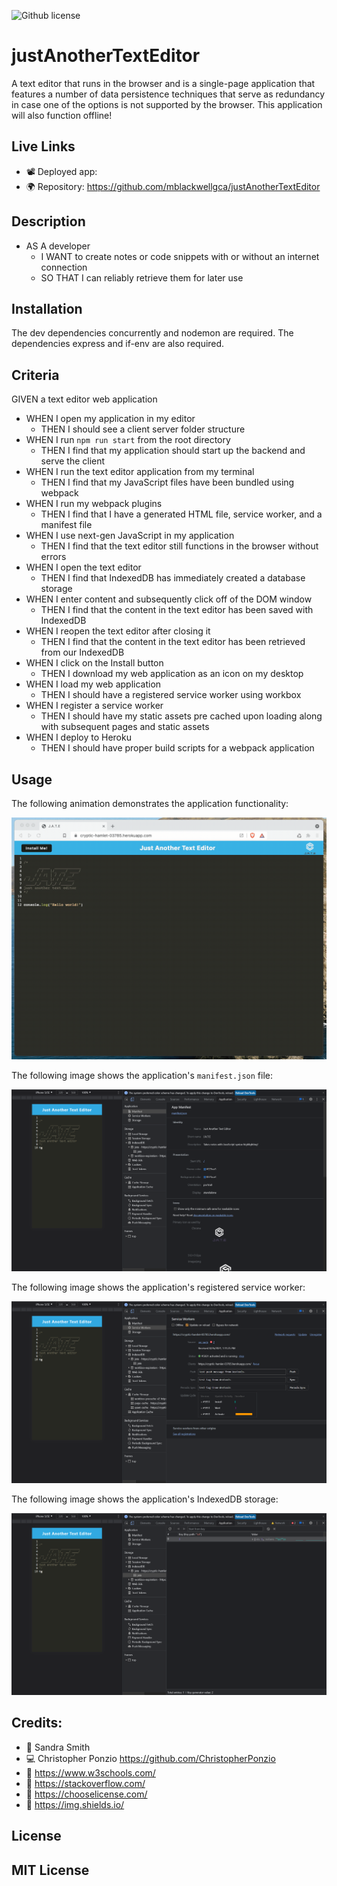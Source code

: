 ![Github license](https://img.shields.io/badge/license-MIT-blueviolet.svg)

# justAnotherTextEditor

A text editor that runs in the browser and is a single-page application that features a number of data persistence techniques that serve as redundancy in case one of the options is not supported by the browser. This application will also function offline!

## Live Links

- 📽️ Deployed app:
- 🌍 Repository: https://github.com/mblackwellgca/justAnotherTextEditor

## Description

- AS A developer
  - I WANT to create notes or code snippets with or without an internet connection
  - SO THAT I can reliably retrieve them for later use

## Installation

The dev dependencies concurrently and nodemon are required. The dependencies express and if-env are also required.

## Criteria

GIVEN a text editor web application
* WHEN I open my application in my editor
    * THEN I should see a client server folder structure
* WHEN I run `npm run start` from the root directory
    * THEN I find that my application should start up the backend and serve the client
* WHEN I run the text editor application from my terminal
    * THEN I find that my JavaScript files have been bundled using webpack
* WHEN I run my webpack plugins
    * THEN I find that I have a generated HTML file, service worker, and a manifest file
* WHEN I use next-gen JavaScript in my application
    * THEN I find that the text editor still functions in the browser without errors
* WHEN I open the text editor
    * THEN I find that IndexedDB has immediately created a database storage
* WHEN I enter content and subsequently click off of the DOM window
    * THEN I find that the content in the text editor has been saved with IndexedDB
* WHEN I reopen the text editor after closing it
    * THEN I find that the content in the text editor has been retrieved from our IndexedDB
* WHEN I click on the Install button
    * THEN I download my web application as an icon on my desktop
* WHEN I load my web application
    * THEN I should have a registered service worker using workbox
* WHEN I register a service worker
    * THEN I should have my static assets pre cached upon loading along with subsequent pages and static assets
* WHEN I deploy to Heroku
    * THEN I should have proper build scripts for a webpack application

## Usage

The following animation demonstrates the application functionality:

![Demonstration of the finished Module 19 Challenge being used in the browser and then installed.](./Assets/00-demo.gif)

The following image shows the application's `manifest.json` file:

![Demonstration of the finished Module 19 Challenge with a manifest file in the browser.](./Assets/01-manifest.png)

The following image shows the application's registered service worker:

![Demonstration of the finished Module 19 Challenge with a registered service worker in the browser.](./Assets/02-service-worker.png)

The following image shows the application's IndexedDB storage:

![Demonstration of the finished Module 19 Challenge with a IndexedDB storage named 'jate' in the browser.](./Assets/03-idb-storage.png)

## Credits:

- 🏫 Sandra Smith
- 💻 Christopher Ponzio https://github.com/ChristopherPonzio
- 🔗 https://www.w3schools.com/
- 🔗 https://stackoverflow.com/
- 🔗 https://chooselicense.com/
- 🔗 https://img.shields.io/


## License

## MIT License
